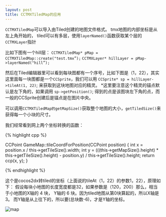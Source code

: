 ```yaml
---
layout: post
title: CCTMXTiledMap的应用
---
```


`CCTMXTiledMap`可以导入由Tiled创建的地图文件格式。
tmx地图的内部坐标是从左上角开始的， tiled可以有多层，使用`layerNamed()`函数获取某个层的`CCTMXLayer`指针

比如下图有一个hill层：
`CCTMXTiledMap* pMap = CCTMXTiledMap::create("test.tmx”);`
`CCTMXLayer* hillLayer = pMap->layerNamed("hill”);`

然后在Tiled编辑器里可以看到每块图都有一个序号，比如下图是（1，22），其实这里面每一块图都是一个`CCSprite`，我们可以用 `CCSprite* sp = hillLayer->tileAt(1, 22)`; 来获取到这块地图对应的精灵。 
*这里要注意这个精灵的锚点默认是左下角的，如果调用 `sp->getPosition()`; 得到的点是该图块左下角的点，而一般的CCSprite创建后是锚点是在图片中央。

可以调用`CCTMXTiledMap的getMapSize()`获取整个地图的大小，`getTiledSize()`来获得每一个小块的尺寸。

我们经常看到网上两个坐标转换的函数：

{% highlight cpp %}

CCPoint GameMap::tileCoordForPosition(CCPoint position)
{
    int x = position.x / this->getTileSize().width;
    int y = (((this->getMapSize().height) * this->getTileSize().height) - position.y) / this->getTileSize().height;
    return ccp(x, y);
}

{% endhighlight %}

这个是cocos2dx转tiled的坐标（上面说的tileAt（1，22）的参数1，22），原理如下：
假设每块小地图的长度宽度都是32，如果参数是（120，200）那么，相当于小地图的X轴的 4 块， Y轴的 6 块。因为tiled地图从第0块算起的，所以X轴是3。 而Y轴是从上往下的，所以要(总块数-6)，才是Y轴的坐标。

![map]({{site.url}}/images/tiledmap.png)


